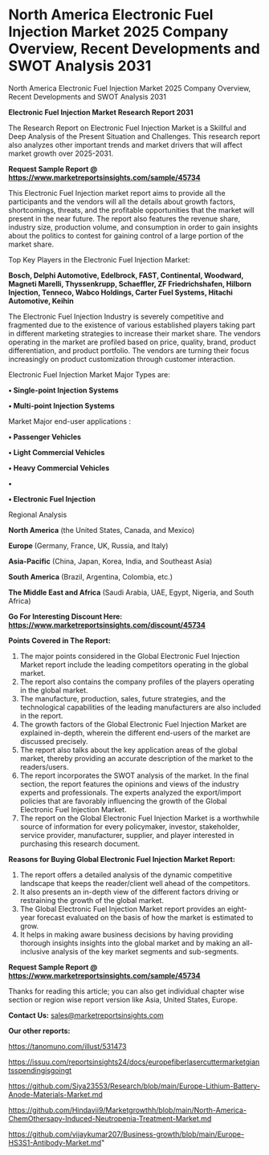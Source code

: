# North America Electronic Fuel Injection Market 2025 Company Overview, Recent Developments and SWOT Analysis 2031
North America Electronic Fuel Injection Market 2025 Company Overview, Recent Developments and SWOT Analysis 2031

<strong>Electronic Fuel Injection Market Research Report 2031</strong>

The Research Report on Electronic Fuel Injection Market is a Skillful and Deep Analysis of the Present Situation and Challenges. This research report also analyzes other important trends and market drivers that will affect market growth over 2025-2031.

<strong>Request Sample Report @ <a href=https://www.marketreportsinsights.com/sample/45734>https://www.marketreportsinsights.com/sample/45734</a></strong>

This Electronic Fuel Injection market report aims to provide all the participants and the vendors will all the details about growth factors, shortcomings, threats, and the profitable opportunities that the market will present in the near future. The report also features the revenue share, industry size, production volume, and consumption in order to gain insights about the politics to contest for gaining control of a large portion of the market share.

Top Key Players in the Electronic Fuel Injection Market:

<strong>Bosch, Delphi Automotive, Edelbrock, FAST, Continental, Woodward, Magneti Marelli, Thyssenkrupp, Schaeffler, ZF Friedrichshafen, Hilborn Injection, Tenneco, Wabco Holdings, Carter Fuel Systems, Hitachi Automotive, Keihin</strong>

The Electronic Fuel Injection Industry is severely competitive and fragmented due to the existence of various established players taking part in different marketing strategies to increase their market share. The vendors operating in the market are profiled based on price, quality, brand, product differentiation, and product portfolio. The vendors are turning their focus increasingly on product customization through customer interaction.

Electronic Fuel Injection Market Major Types are:

<strong>•  Single-point Injection Systems

•  Multi-point Injection Systems</strong>

Market Major end-user applications :

<strong>•  Passenger Vehicles

•  Light Commercial Vehicles

•  Heavy Commercial Vehicles

•  

•  Electronic Fuel Injection</strong>

Regional Analysis

</u><strong><b>North America</b></strong> (the United States, Canada, and Mexico)

<strong><b>Europe </b></strong>(Germany, France, UK, Russia, and Italy)

<strong><b>Asia-Pacific</b></strong> (China, Japan, Korea, India, and Southeast Asia)

<strong><b>South America</b></strong> (Brazil, Argentina, Colombia, etc.)

<strong><b>The Middle East and Africa</b></strong> (Saudi Arabia, UAE, Egypt, Nigeria, and South Africa)

<strong>Go For Interesting Discount Here: <a href=https://www.marketreportsinsights.com/discount/45734>https://www.marketreportsinsights.com/discount/45734</a></strong>

<strong>Points Covered in The Report:</strong>
<ol>
  <li>The major points considered in the Global Electronic Fuel Injection Market report include the leading competitors operating in the global market.</li>
  <li>The report also contains the company profiles of the players operating in the global market.</li>
  <li>The manufacture, production, sales, future strategies, and the technological capabilities of the leading manufacturers are also included in the report.</li>
  <li>The growth factors of the Global Electronic Fuel Injection Market are explained in-depth, wherein the different end-users of the market are discussed precisely.</li>
  <li>The report also talks about the key application areas of the global market, thereby providing an accurate description of the market to the readers/users.</li>
  <li>The report incorporates the SWOT analysis of the market. In the final section, the report features the opinions and views of the industry experts and professionals. The experts analyzed the export/import policies that are favorably influencing the growth of the Global Electronic Fuel Injection Market.</li>
  <li>The report on the Global Electronic Fuel Injection Market is a worthwhile source of information for every policymaker, investor, stakeholder, service provider, manufacturer, supplier, and player interested in purchasing this research document.</li>
</ol>
<strong>Reasons for Buying Global Electronic Fuel Injection Market Report:</strong>

<ol>
  <li>The report offers a detailed analysis of the dynamic competitive landscape that keeps the reader/client well ahead of the competitors.</li>
  <li>It also presents an in-depth view of the different factors driving or restraining the growth of the global market.</li>
  <li>The Global Electronic Fuel Injection Market report provides an eight-year forecast evaluated on the basis of how the market is estimated to grow.</li>
  <li>It helps in making aware business decisions by having providing thorough insights insights into the global market and by making an all-inclusive analysis of the key market segments and sub-segments.</li>
</ol>
<strong>Request Sample Report @ <a href=https://www.marketreportsinsights.com/sample/45734>https://www.marketreportsinsights.com/sample/45734</a></strong>


Thanks for reading this article; you can also get individual chapter wise section or region wise report version like Asia, United States, Europe.

<strong>Contact Us:</strong>
sales@marketreportsinsights.com

<strong>Our other reports:</strong>

<a href=https://tanomuno.com/illust/531473>https://tanomuno.com/illust/531473</a>

<a href=https://issuu.com/reportsinsights24/docs/europefiberlasercuttermarketgiantsspendingisgoingt>https://issuu.com/reportsinsights24/docs/europefiberlasercuttermarketgiantsspendingisgoingt</a>

<a href=https://github.com/Siya23553/Research/blob/main/Europe-Lithium-Battery-Anode-Materials-Market.md>https://github.com/Siya23553/Research/blob/main/Europe-Lithium-Battery-Anode-Materials-Market.md</a>

<a href=https://github.com/Hindavii9/Marketgrowthh/blob/main/North-America-ChemOthersapy-Induced-Neutropenia-Treatment-Market.md>https://github.com/Hindavii9/Marketgrowthh/blob/main/North-America-ChemOthersapy-Induced-Neutropenia-Treatment-Market.md</a>

<a href=https://github.com/vijaykumar207/Business-growth/blob/main/Europe-HS3S1-Antibody-Market.md>https://github.com/vijaykumar207/Business-growth/blob/main/Europe-HS3S1-Antibody-Market.md</a>"
